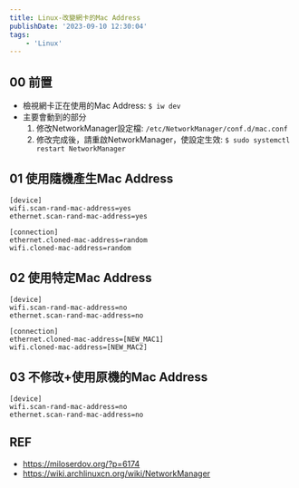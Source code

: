 ```yaml
---
title: Linux-改變網卡的Mac Address
publishDate: '2023-09-10 12:30:04'
tags: 
    - 'Linux'
---
```


## 00 前置
- 檢視網卡正在使用的Mac Address: `$ iw dev`
- 主要會動到的部分
  1. 修改NetworkManager設定檔: `/etc/NetworkManager/conf.d/mac.conf`
  2. 修改完成後，請重啟NetworkManager，使設定生效: `$ sudo systemctl restart NetworkManager`

<!--more-->

## 01 使用隨機產生Mac Address

```shell=
[device]
wifi.scan-rand-mac-address=yes
ethernet.scan-rand-mac-address=yes

[connection]
ethernet.cloned-mac-address=random
wifi.cloned-mac-address=random 
```

## 02 使用特定Mac Address
```shell=
[device]
wifi.scan-rand-mac-address=no
ethernet.scan-rand-mac-address=no

[connection]
ethernet.cloned-mac-address=[NEW_MAC1]
wifi.cloned-mac-address=[NEW_MAC2]
```

## 03 不修改+使用原機的Mac Address
```shell=
[device]
wifi.scan-rand-mac-address=no
ethernet.scan-rand-mac-address=no
```

## REF
- https://miloserdov.org/?p=6174
- https://wiki.archlinuxcn.org/wiki/NetworkManager

